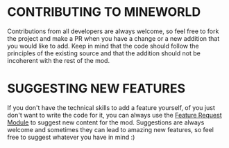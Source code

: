 # CONTRIBUTING TO MINEWORLD

Contributions from all developers are always welcome, so feel free to fork the project and make a PR when you have a change or a new addition that you would like to add. 
Keep in mind that the code should follow the principles of the existing source and that the addition should not be incoherent with the rest of the mod.

# SUGGESTING NEW FEATURES

If you don't have the technical skills to add a feature yourself, of you just don't want to write the code for it, you can always use the [Feature Request Module](https://github.com/JimiIT92/Lavalogged/issues/new?assignees=JimiIT92&labels=enhancement&projects=&template=feature_request.md&title=)
to suggest new content for the mod. Suggestions are always welcome and sometimes they can lead to amazing new features, so feel free to suggest whatever you have in mind :)
